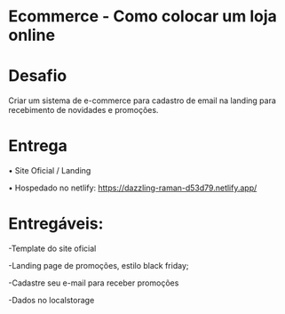 # Ecommerce - Como colocar um loja online

# Desafio
Criar um sistema de e-commerce para cadastro de email na landing para recebimento de novidades e promoções.

# Entrega 
• Site Oficial / Landing
  
• Hospedado no netlify: https://dazzling-raman-d53d79.netlify.app/

# Entregáveis: 

-Template do site oficial 

-Landing page de promoções, estilo black friday; 

-Cadastre seu e-mail para receber promoções 

-Dados no localstorage
